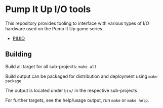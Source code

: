 # Pump It Up I/O tools

This repository provides tooling to interface with various types of I/O
hardware used on the Pump It Up game series.

* [PIUIO](piuio/README.md)

## Building

Build all target for all sub-projects: `make all`

Build output can be packaged for distribution and deployment using `make package`

The output is located under `bin/` in the respective sub-projects

For further targets, see the help/usage output, run `make` or `make help`.
